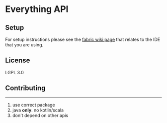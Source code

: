 # Everything API

## Setup

For setup instructions please see the [fabric wiki page](https://fabricmc.net/wiki/tutorial:setup) that relates to the IDE that you are using.

## License

LGPL 3.0

## Contributing
---

  1) use correct package
  2) java __only__. no kotlin/scala
  3) don't depend on other apis

